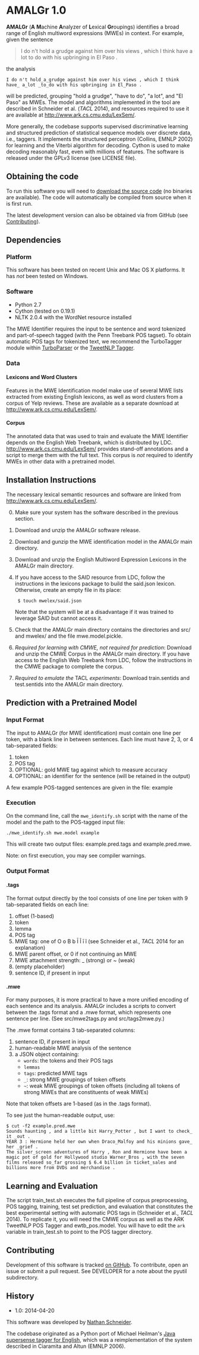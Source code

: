 AMALGr 1.0
==========

__AMALGr__ (**A** <b>M</b>achine <b>A</b>nalyzer of <b>L</b>exical <b>Gr</b>oupings) identifies a broad range of English multiword expressions (MWEs) in context. For example, given the sentence

> I do n't hold a grudge against him over his views , which I think have a lot to do with his upbringing in El Paso .

the analysis

```
I do n't hold_a_grudge against him over his views , which I think have_ a_lot _to_do with his upbringing in El_Paso .
```

will be predicted, grouping "hold a grudge", "have to do", "a lot", and "El Paso" as MWEs. The model and algorithms implemented in the tool are described in Schneider et al. (*TACL* 2014), and resources required to use it are available at http://www.ark.cs.cmu.edu/LexSem/.

More generally, the codebase supports supervised discriminative learning and structured prediction of statistical sequence models over discrete data, i.e., taggers. It implements the structured perceptron (Collins, EMNLP 2002) for learning and the Viterbi algorithm for decoding. Cython is used to make decoding reasonably fast, even with millions of features. The software is released under the GPLv3 license (see LICENSE file).


Obtaining the code
------------------

To run this software you will need to [download the source code](http://www.ark.cs.cmu.edu/download.php?url=https://github.com/nschneid/pysupersensetagger/archive/v1.0.zip) (no binaries are available).
The code will automatically be compiled from source when it is first run. 

The latest development version can also be obtained via from GitHub (see [Contributing](#contributing)).


Dependencies
------------

### Platform

This software has been tested on recent Unix and Mac OS X platforms. 
It has *not* been tested on Windows.

### Software

  - Python 2.7
  - Cython (tested on 0.19.1)
  - NLTK 2.0.4 with the WordNet resource installed

The MWE Identifier requires the input to be sentence and word tokenized and part-of-speech tagged (with the Penn Treebank POS tagset). To obtain automatic POS tags for tokenized text, we recommend the TurboTagger module within [TurboParser](http://www.ark.cs.cmu.edu/TurboParser/) or the [TweetNLP Tagger](http://www.ark.cs.cmu.edu/TweetNLP/).

### Data

#### Lexicons and Word Clusters

Features in the MWE Identification model make use of several MWE lists extracted from existing English lexicons, as well as word clusters from a corpus of Yelp reviews. These are available as a separate download at http://www.ark.cs.cmu.edu/LexSem/.

#### Corpus

The annotated data that was used to train and evaluate the MWE Identifier depends on the English Web Treebank, which is distributed by LDC. http://www.ark.cs.cmu.edu/LexSem/ provides stand-off annotations and a script to merge them with the full text. This corpus is *not* required to identify MWEs in other data with a pretrained model.


Installation Instructions
-------------------------

The necessary lexical semantic resources and software are linked from http://www.ark.cs.cmu.edu/LexSem/.

0. Make sure your system has the software described in the previous section.
1. Download and unzip the AMALGr software release.
2. Download and gunzip the MWE identification model in the AMALGr main directory.
3. Download and unzip the English Multiword Expression Lexicons in the AMALGr main directory.
4. If you have access to the SAID resource from LDC, follow the instructions in the lexicons package to build the said.json lexicon. Otherwise, create an empty file in its place:

        $ touch mwelex/said.json

    Note that the system will be at a disadvantage if it was trained to leverage SAID but cannot access it.
5. Check that the AMALGr main directory contains the directories and src/ and mwelex/ and the file mwe.model.pickle.
6. *Required for learning with CMWE, not required for prediction*: Download and unzip the CMWE Corpus in the AMALGr main directory. If you have access to the English Web Treebank from LDC, follow the instructions in the CMWE package to complete the corpus.
7. *Required to emulate the* TACL *experiments*: Download train.sentids and test.sentids into the AMALGr main directory.


Prediction with a Pretrained Model
----------------------------------

### Input Format

The input to AMALGr (for MWE identification) must contain one line per token, with a blank line in between sentences. Each line must have 2, 3, or 4 tab-separated fields:

1. token
2. POS tag
3. OPTIONAL: gold MWE tag against which to measure accuracy
4. OPTIONAL: an identifier for the sentence (will be retained in the output)

A few example POS-tagged sentences are given in the file: example


### Execution

On the command line, call the `mwe_identify.sh` script with the name of the model and the path to the POS-tagged input file:

    ./mwe_identify.sh mwe.model example

This will create two output files: example.pred.tags and example.pred.mwe.

Note: on first execution, you may see compiler warnings.

### Output Format

#### .tags

The format output directly by the tool consists of one line per token with 9 tab-separated fields on each line:

1. offset (1-based)
2. token
3. lemma
4. POS tag
5. MWE tag: one of O o B b Ī Ĩ ī ĩ (see Schneider et al., *TACL* 2014 for an explanation)
6. MWE parent offset, or 0 if not continuing an MWE
7. MWE attachment strength: _ (strong) or ~ (weak)
8. (empty placeholder)
9. sentence ID, if present in input

#### .mwe

For many purposes, it is more practical to have a more unified encoding of each sentence and its analysis. AMALGr includes a scripts to convert between the .tags format and a .mwe format, which represents one sentence per line. (See src/mwe2tags.py and src/tags2mwe.py.)

The .mwe format contains 3 tab-separated columns:

1. sentence ID, if present in input
2. human-readable MWE analysis of the sentence
3. a JSON object containing:
   - `words`: the tokens and their POS tags
   - `lemmas`
   - `tags`: predicted MWE tags
   - `_`: strong MWE groupings of token offsets
   - `~`: weak MWE groupings of token offsets (including all tokens of strong MWEs that are constituents of weak MWEs)

Note that token offsets are 1-based (as in the .tags format).

To see just the human-readable output, use:

    $ cut -f2 example.pred.mwe
    Sounds haunting , and a little bit Harry_Potter , but I want to check_ it _out .
    YEAR 3 : Hermione held her own when Draco_Malfoy and his minions gave_ her _grief .
    The silver_screen adventures of Harry , Ron and Hermione have been a magic pot of gold for Hollywood studio Warner_Bros , with the seven films released so_far grossing $ 6.4 billion in ticket_sales and billions more from DVDs and merchandise .

Learning and Evaluation
-----------------------

The script train_test.sh executes the full pipeline of corpus preprocessing, POS tagging, training, test set prediction, and evaluation that constitutes the best experimental setting with automatic POS tags in (Schneider et al., *TACL* 2014). To replicate it, you will need the CMWE corpus as well as the ARK TweetNLP POS Tagger and ewtb_pos.model. You will have to edit the `ark` variable in train_test.sh to point to the POS tagger directory.


Contributing
------------

Development of this software is tracked [on GitHub](https://github.com/nschneid/pysupersensetagger). To contribute, open an issue or submit a pull request. See DEVELOPER for a note about the pyutil subdirectory.


History
-------

  - 1.0: 2014-04-20

This software was developed by [Nathan Schneider](http://nathan.cl).

The codebase originated as a Python port of Michael Heilman's [Java supersense tagger for English](http://www.ark.cs.cmu.edu/mheilman/questions/SupesenseTagger-05-17-11.tar.gz), 
which was a reimplementation of the system described in Ciaramita and Altun (EMNLP 2006).

